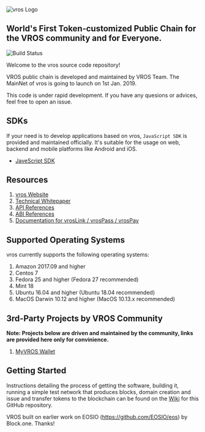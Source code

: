 ![vros Logo](./docs/logo.png)

**World's First Token-customized Public Chain for the VROS community and for Everyone.**
---
![Build Status](https://codebuild.us-east-2.amazonaws.com/badges?uuid=eyJlbmNyeXB0ZWREYXRhIjoiTFFYVEF1UDVXaVZrWGNUOVlKSnphcElOMFBzZUFjZ0QwZHpoNCtseVdFdTVoa3hHeWpOQ1ZzWk51bUVHTXlIRjk4Z1d4UFJrUmVyQ2xVaWhHSkxabURJPSIsIml2UGFyYW1ldGVyU3BlYyI6IkFIWFJNOHZsVjZGOThuVzQiLCJtYXRlcmlhbFNldFNlcmlhbCI6MX0%3D&branch=master)

Welcome to the vros source code repository!

VROS public chain is developed and maintained by VROS Team. The MainNet of vros is going to launch on 1st Jan. 2019.

This code is under rapid development. If you have any quesions or advices, feel free to open an issue.

## SDKs
If your need is to develop applications based on vros, `JavaScript SDK` is provided and maintained officially. It's suitable for the usage on web, backend and mobile platforms like Android and iOS.

* [JaveScript SDK](https://github.com/LOVEVROS/vrosjs)

## Resources
1. [vros Website](https://vros.vip/)
2. [Technical Whitepaper](https://vros.io/docs/whitepaper.pdf)
3. [API References](docs/API-References.md)
4. [ABI References](docs/ABI-References.md)
5. [Documentation for vrosLink / vrosPass / vrosPay](docs/vrosLink.md)

## Supported Operating Systems
vros currently supports the following operating systems:  
1. Amazon 2017.09 and higher
2. Centos 7
3. Fedora 25 and higher (Fedora 27 recommended)
4. Mint 18
5. Ubuntu 16.04 and higher (Ubuntu 18.04 recommended)
6. MacOS Darwin 10.12 and higher (MacOS 10.13.x recommended)

## 3rd-Party Projects by VROS Community

**Note: Projects below are driven and maintained by the community, links are provided here only for convinience.**

1. [MyVROS Wallet](http://myvros.io)

## Getting Started
Instructions detailing the process of getting the software, building it, running a simple test network that produces blocks, domain creation and issue and transfer tokens to the blockchain can be found on the [Wiki](https://github.com/LOVEVROS/vros/wiki) for this GitHub repository.

VROS built on earlier work on EOSIO (https://github.com/EOSIO/eos) by Block.one. Thanks!

